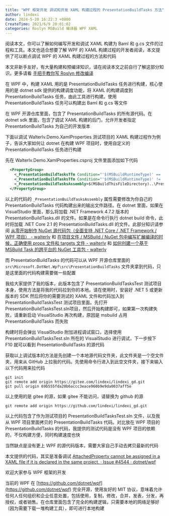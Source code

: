 ```yaml
---
title: "WPF 框架开发 调试和开发 XAML 构建过程的 PresentationBuildTasks 方法"
author: lindexi
date: 2024-5-20 16:22:3 +0800
CreateTime: 2021/6/9 20:01:02
categories: Roslyn MSBuild 编译器 WPF XAML
---
```


阅读本文，你可以了解如何编写开发和调试 XAML 构建为 Baml 和 g.cs 文件的过程和工具。本文也适合想要了解 WPF 的 XAML 构建过程的开发者阅读，本文提供了可以断点调试 WPF 的 XAML 构建过程的方法和代码

<!--more-->


<!-- CreateTime:2021/6/9 20:01:02 -->

<!-- 发布 -->
<!-- 标签：Roslyn,MSBuild,编译器,WPF,XAML -->

本文非新手友好，有大量构建和预编译知识，请在阅读本文之前自行了解这部分知识。更多请看 [手把手教你写 Roslyn 修改编译](https://blog.lindexi.com/post/roslyn.html )

在 WPF 中，构建 XAML 用的是 PresentationBuildTasks 任务进行构建，核心使用的是 dotnet sdk 提供的构建调度功能，将 XAML 的构建调度到 PresentationBuildTasks 任务，由此工具进行构建。使用 PresentationBuildTasks 任务可以构建出 Baml 和 g.cs 等文件

在 WPF 开源仓库里面，包含了 PresentationBuildTasks 的所有源代码。在 dotnet sdk 里面，包含了调试 XAML 构建的后门，允许开发者指定 PresentationBuildTasks 为自己的开发版本

下面以调试 Walterlv.Demo.XamlProperties 测试项目的 XAML 构建过程作为例子，告诉大家如何让 dotnet 在构建 WPF 项目时，使用自定义的 PresentationBuildTasks 任务进行构建

先在 Walterlv.Demo.XamlProperties.csproj 文件里面添加如下代码

```xml
  <PropertyGroup>
    <_PresentationBuildTasksTfm Condition="'$(MSBuildRuntimeType)' == 'Core'">netcoreapp2.1</_PresentationBuildTasksTfm>
    <_PresentationBuildTasksTfm Condition="'$(MSBuildRuntimeType)' != 'Core'">net472</_PresentationBuildTasksTfm>
    <_PresentationBuildTasksAssembly>$(MSBuildThisFileDirectory)..\PresentationBuildTasks\bin\Debug\$(_PresentationBuildTasksTfm)\PresentationBuildTasks.dll</_PresentationBuildTasksAssembly>
  </PropertyGroup>
```

以上的代码的 `_PresentationBuildTasksAssembly` 属性需要修改为你自己的 PresentationBuildTasks 代码构建出来的输出文件路径。在 dotnet 里面，如果在 VisualStudio 里面，那么将加载 .NET Framework 4.7.2 版本的 PresentationBuildTasks.dll 的文件。如果是在命令行执行 dotnet build 命令，此时将加载 .NET Core 2.1 的 PresentationBuildTasks.dll 的文件。此部分知识请参阅 [从零开始制作 NuGet 源代码包（全面支持 .NET Core / .NET Framework / WPF 项目） - walterlv](https://blog.walterlv.com/post/build-source-code-package-for-wpf-projects.html ) 和 [在项目文件 / MSBuild / NuGet 包中编写扩展编译的时候，正确使用 props 文件和 targets 文件 - walterlv](https://blog.walterlv.com/post/write-msbuild-codes-into-props-or-targets.html ) 和 [如何创建一个基于 MSBuild Task 的跨平台的 NuGet 工具包 - walterlv](https://blog.walterlv.com/post/create-a-cross-platform-msbuild-task-based-nuget-tool.html )

而 PresentationBuildTasks 的代码可以从 WPF 开源仓库里面的 `src\Microsoft.DotNet.Wpf\src\PresentationBuildTasks` 文件夹拿到代码，只是这里面的代码构建需要做一些配置

我给大家提供了我的版本，此版本包含了 PresentationBuildTasksTest 测试项目本身，使用方法是将我的代码拉到你的本地。请在使用时，安装好 .NET 5 或更新版本的 SDK 然后将你的需要测试的 XAML 文件和代码加入到 PresentationBuildTasksTest 测试项目里面。先打开 PresentationBuildTasksTest.sln项目，然后开始构建即可，如果第一次构建失败，请重新启动 VisualStudio 再次构建，原因是 msbuild 占用 PresentationBuildTasks 而失败

构建时将会弹出 VisualStudio 附加进程调试窗口，选择使用 PresentationBuildTasksTest.sln 所在的 VisualStudio 进行调试，下一步按下 F10 就可以看到 PresentationBuildTasks 的源代码

获取以上调试版本的方法是先创建一个本地源代码文件夹，此文件夹是一个空文件夹，用来从 GitHub 上拉我的代码。先使用命令行进入到此空文件夹，接下来输入以下代码用来拉代码

```
git init
git remote add origin https://gitee.com/lindexi/lindexi_gd.git
git pull origin 69b555fda20b6accc3eace960b9e9da0037aff5e
```

以上使用的是 gitee 的源，如果 gitee 不能访问，请替换为 github 的源

```
git remote add origin https://github.com/lindexi/lindexi_gd.git
```

以上代码包含了作为测试项目的 PresentationBuildTasksTest.sln 文件，以及我从 WPF 项目里面拷贝的 PresentationBuildTasks 代码。对比放在 WPF 项目的 PresentationBuildTasks 的代码，我提供的测试代码是没有 WPF 项目的依赖的，不仅构建方便，同时构建速度也快

当然缺点是没有更上 WPF 的源代码版本，需要大家自己手动去拷贝最新的代码

本文提供的代码，其实是准备调试 [AttachedProperty cannot be assigned in a XAML file if it is declared in the same project. · Issue #4544 · dotnet/wpf](https://github.com/dotnet/wpf/issues/4544 )

欢迎大家参与 WPF 框架的开发

当前的 WPF 在 [https://github.com/dotnet/wpf](https://github.com/dotnet/wpf) 完全开源，使用友好的 MIT 协议，意味着允许任何人任何组织和企业任意处置，包括使用，复制，修改，合并，发表，分发，再授权，或者销售。在仓库里面包含了完全的构建逻辑，只需要本地的网络足够好（因为需要下载一堆构建工具），即可进行本地构建

